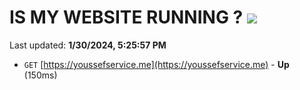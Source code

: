 # IS MY WEBSITE RUNNING ? [![](https://img.shields.io/static/v1?label=Sponsor&message=%E2%9D%A4&logo=GitHub&color=%23fe8e86)](https://github.com/sponsors/<username>)

Last updated: **1/30/2024, 5:25:57 PM**

- `GET` [https://youssefservice.me](https://youssefservice.me) - **Up** (150ms)
